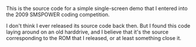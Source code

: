 This is the source code for a simple single-screen demo that I entered into the 2009 SMSPOWER coding competition.

I don't think I ever released its source code back then. But I found this code laying around on an old harddrive, and I believe that it's the source corresponding to the ROM that I released, or at least something close it.

